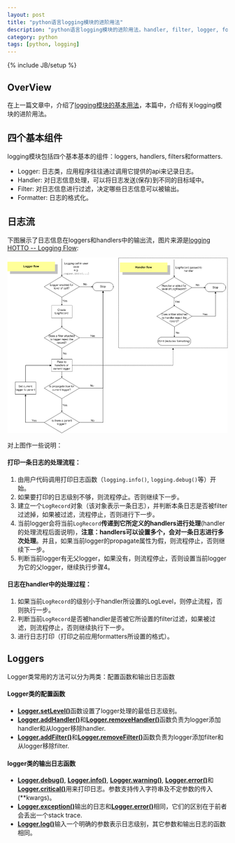 ```yaml
---
layout: post
title: "python语言logging模块的进阶用法"
description: "python语言logging模块的进阶用法，handler, filter, logger, formatter等类的用法"
category: python
tags: [python, logging]
---
```

{% include JB/setup %}

## OverView

在上一篇文章中，介绍了[logging模块的基本用法](/python/2013/07/27/python-logging-module/)，本篇中，介绍有关logging模块的进阶用法。

## 四个基本组件

logging模块包括四个基本基本的组件：loggers, handlers, filters和formatters.

- Logger: 日志类，应用程序往往通过调用它提供的api来记录日志。
- Handler: 对日志信息处理，可以将日志发送(保存)到不同的目标域中。
- Filter: 对日志信息进行过滤，决定哪些日志信息可以被输出。
- Formatter: 日志的格式化。

<!-- more -->

## 日志流

下图展示了日志信息在loggers和handlers中的输出流，图片来源是[logging HOTTO -- Logging Flow](http://docs.python.org/2/howto/logging.html#logging-flow):

<img src="/assets/images/python/logging_flow.png" />

对上图作一些说明：

#### 打印一条日志的处理流程：

1. 由用户代码调用打印日志函数（`logging.info()`, `logging.debug()`等）开始。
2. 如果要打印的日志级别不够，则流程停止。否则继续下一步。
3. 建立一个`LogRecord`对象（该对象表示一条日志），并判断本条日志是否被filter过滤掉，如果被过滤，流程停止，否则进行下一步。
4. 当前logger会将当前`LogRecord`**传递到它所定义的handlers进行处理**(handler的处理流程后面说明)，**注意：handlers可以设置多个，会对一条日志进行多次处理**。并且，如果当前logger的propagate属性为假，则流程停止，否则继续下一步。
5. 判断当前logger有无父logger，如果没有，则流程停止，否则设置当前logger为它的父logger，继续执行步骤4。

#### 日志在handler中的处理过程：
1. 如果当前`LogRecord`的级别小于handler所设置的LogLevel，则停止流程，否则执行一步。
2. 判断当前`LogRecord`是否被handler是否被它所设置的filter过滤，如果被过滤，则流程停止，否则继续执行下一步。
3. 进行日志打印（打印之前应用formatters所设置的格式）。

## Loggers

Logger类常用的方法可以分为两类：配置函数和输出日志函数

#### Logger类的配置函数

- [**Logger.setLevel()**](http://docs.python.org/2/library/logging.html#logging.Logger.setLevel)函数设置了logger处理的最低日志级别。
- [**Logger.addHandler()**](http://docs.python.org/2/library/logging.html#logging.Logger.addHandler)和[**Logger.removeHandler()**](http://docs.python.org/2/library/logging.html#logging.Logger.removeHandler)函数负责为logger添加handler和从logger移除handler. 
- [**Logger.addFilter()**](http://docs.python.org/2/library/logging.html#logging.Logger.addFilter)和[**Logger.removeFilter()**](http://docs.python.org/2/library/logging.html#logging.Logger.removeFilter)函数负责为logger添加filter和从logger移除filter. 

#### logger类的输出日志函数

- [**Logger.debug()**](http://docs.python.org/2/library/logging.html#logging.Logger.debug), [**Logger.info()**](http://docs.python.org/2/library/logging.html#logging.Logger.info), [**Logger.warning()**](http://docs.python.org/2/library/logging.html#logging.Logger.warning), [**Logger.error()**](http://docs.python.org/2/library/logging.html#logging.Logger.error)和[**Logger.critical()**](http://docs.python.org/2/library/logging.html#logging.Logger.critical)用来打印日志。参数支持传入字符串及不定参数的传入(\*\*kwargs)。
- [**Logger.exception()**](http://docs.python.org/2/library/logging.html#logging.Logger.exception)输出的日志和[**Logger.error()**](http://docs.python.org/2/library/logging.html#logging.Logger.error)相同，它们的区别在于前者会丢出一个stack trace.
- [**Logger.log()**](http://docs.python.org/2/library/logging.html#logging.Logger.log)输入一个明确的参数表示日志级别，其它参数和输出日志的函数相同。


